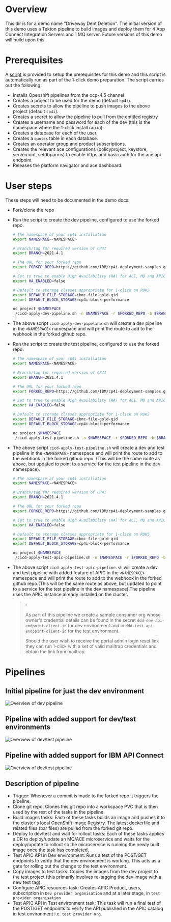 # Overview
This dir is for a demo name "Driveway Dent Deletion". The initial version of this
demo uses a Tekton pipeline to build images and deploy them for 4 App Connect
Integration Servers and 1 MQ server. Future versions of this demo will build
upon this.

# Prerequisites
A [script](prereqs.sh) is provided to setup the prerequisites for this demo
and this script is automatically run as part of the 1-click demo preparation.
The script carries out the following:
- Installs Openshift pipelines from the ocp-4.5 channel
- Creates a project to be used for the demo (default `cp4i`).
- Creates secrets to allow the pipeline to push images to the above project (default `cp4i`).
- Creates a secret to allow the pipeline to pull from the entitled registry
- Creates a username and password for each of the dev (this is the namespace where the 1-click install ran in).
- Creates a database for each of the user.
- Creates a `quotes` table in each database.
- Creates an operator group and product subscriptions.
- Creates the relevant ace configurations (policyproject, keystore, serverconf, setdbparms) to enable https and basic auth for the ace api endpoint
- Releases the platform navigator and ace dashboard.

# User steps
These steps will need to be documented in the demo docs:
- Fork/clone the repo
- Run the script to create the dev pipeline, configured to use the forked repo.
  ```bash
  # The namespace of your cp4i installation
  export NAMESPACE=<NAMESPACE>

  # Branch/tag for required version of CP4I
  export BRANCH=2021.4.1

  # The URL for your forked repo
  export FORKED_REPO=https://github.com/IBM/cp4i-deployment-samples.git

  # Set to true to enable High Availability (HA) for ACE, MQ and APIC
  export HA_ENABLED=false

  # Default to storage classes appropriate for 1-click on ROKS
  export DEFAULT_FILE_STORAGE=ibmc-file-gold-gid
  export DEFAULT_BLOCK_STORAGE=cp4i-block-performance

  oc project $NAMESPACE
  ./cicd-apply-dev-pipeline.sh -n $NAMESPACE -r $FORKED_REPO -b $BRANCH -a $HA_ENABLED -f $DEFAULT_FILE_STORAGE -g $DEFAULT_BLOCK_STORAGE
  ```
- The above script `cicd-apply-dev-pipeline.sh` will create a dev pipeline in the `<NAMESPACE>` namespace and will print the route to add to the webhook in the forked github repo.
- Run the script to create the test pipeline, configured to use the forked repo.
  ```bash
  # The namespace of your cp4i installation
  export NAMESPACE=<NAMESPACE>

  # Branch/tag for required version of CP4I
  export BRANCH=2021.4.1

  # The URL for your forked repo
  export FORKED_REPO=https://github.com/IBM/cp4i-deployment-samples.git

  # Set to true to enable High Availability (HA) for ACE, MQ and APIC
  export HA_ENABLED=false

  # Default to storage classes appropriate for 1-click on ROKS
  export DEFAULT_FILE_STORAGE=ibmc-file-gold-gid
  export DEFAULT_BLOCK_STORAGE=cp4i-block-performance

  oc project $NAMESPACE
  ./cicd-apply-test-pipeline.sh -n $NAMESPACE -r $FORKED_REPO -b $BRANCH -a $HA_ENABLED -f $DEFAULT_FILE_STORAGE -g $DEFAULT_BLOCK_STORAGE
  ```
- The above script `cicd-apply-test-pipeline.sh` will create a dev and test pipeline in the `<NAMESPACE>` namespace and will print the route to add to the webhook in the forked github repo. (This will be the same route as above, but updated to point to a service for the test pipeline in the dev namespace).

  ```bash
  # The namespace of your cp4i installation
  export NAMESPACE=<NAMESPACE>

  # Branch/tag for required version of CP4I
  export BRANCH=2021.4.1

  # The URL for your forked repo
  export FORKED_REPO=https://github.com/IBM/cp4i-deployment-samples.git

  # Set to true to enable High Availability (HA) for ACE, MQ and APIC
  export HA_ENABLED=false

  # Default to storage classes appropriate for 1-click on ROKS
  export DEFAULT_FILE_STORAGE=ibmc-file-gold-gid
  export DEFAULT_BLOCK_STORAGE=cp4i-block-performance

  oc project $NAMESPACE
  ./cicd-apply-test-apic-pipeline.sh -n $NAMESPACE -r $FORKED_REPO -b $BRANCH -a $HA_ENABLED  -f $DEFAULT_FILE_STORAGE -g $DEFAULT_BLOCK_STORAGE
  ```
- The above script `cicd-apply-test-apic-pipeline.sh` will create a dev and test pipeline with added feature of APIC in the `<NAMESPACE>` namespace and will print the route to add to the webhook in the forked github repo.(This will be the same route as above, but updated to point to a service for the test pipeline in the dev namespace).The pipeline uses the APIC instance already installed on the cluster.

  > :information_source:
  >
  > As part of this pipeline we create a sample consumer org whose owner's credential details can be found in the secret `ddd-dev-api-endpoint-client-id` for dev environment and in `ddd-test-api-endpoint-client-id` for the test environment.
  >
  > Should the user wish to receive the portal admin login reset link they can run 1-click with a set of valid mailtrap credentials and obtain the link from mailtrap.

# Pipelines
## Initial pipeline for just the dev environment
![Overview of dev pipeline](../media/dev-pipeline.svg)
## Pipeline with added support for dev/test environments
![Overview of dev/test pipeline](../media/dev-test-pipeline.svg)
## Pipeline with added support for IBM API Connect
![Overview of dev/test pipeline](../media/dev-test-apic-pipeline.svg)
## Description of pipeline
- Trigger: Whenever a commit is made to the forked repo it triggers the
  pipeline.
- Clone git repo: Clones this git repo into a workspace PVC that is then used by the rest of the tasks in the pipeline.
- Build images tasks: Each of these tasks builds an image and pushes it to the cluster's local OpenShift Image Registry. The latest dockerfile and related files (bar files) are pulled from the forked git repo.
- Deploy to dev/test and wait for rollout tasks: Each of these tasks applies a CR to deploy/update an MQ/ACE microservice and waits for the deploy/update to rollout so the microservice is running the newly built image once the task has completed.
- Test APIC API in Dev environment: Runs a test of the POST/GET endpoints to verify that the dev environment is working. This acts as a gate for rolling out the change to the test environment.
- Copy images to test tasks: Copies the images from the dev project to the test project (this primarily involves re-tagging the dev image with a new test tag).
- Configure APIC resources task: Creates APIC Product, users, subscription in `Dev provider organisation` and at a later stage, in `test provider organisation`
- Test APIC API in Test environment task: This task will run a final test of the POST/GET endpoints to verify the API published in the APIC catalog in test environment i.e. `test provider org`.

